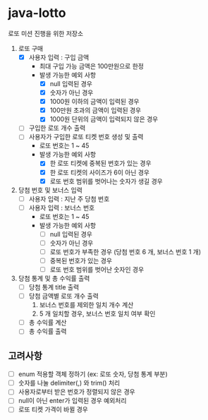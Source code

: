 # java-lotto

로또 미션 진행을 위한 저장소

1. 로또 구매
    - [x] 사용자 입력 : 구입 금액
        - 최대 구입 가능 금액은 100만원으로 한정
        - 발생 가능한 예외 사항
            - [x] null 입력된 경우
            - [x] 숫자가 아닌 경우
            - [x] 1000원 이하의 금액이 입력된 경우
            - [x] 100만원 초과의 금액이 입력된 경우
            - [x] 1000원 단위의 금액이 입력되지 않은 경우
    - [ ] 구입한 로또 개수 출력
    - [ ] 사용자가 구입한 로또 티켓 번호 생성 및 출력
        - 로또 번호는 1 ~ 45
        - 발생 가능한 예외 사항
            - [x] 한 로또 티켓에 중복된 번호가 있는 경우
            - [x] 한 로또 티켓의 사이즈가 6이 아닌 경우
            - [x] 로또 번호 범위를 벗어나는 숫자가 생길 경우

2. 당첨 번호 및 보너스 입력
    - [ ] 사용자 입력 : 지난 주 당첨 번호
    - [ ] 사용자 입력 : 보너스 번호
        - 로또 번호는 1 ~ 45
        - 발생 가능한 예외 사항
            - [ ] null 입력된 경우
            - [ ] 숫자가 아닌 경우
            - [ ] 로또 번호가 부족한 경우 (당첨 번호 6 개, 보너스 번호 1 개)
            - [ ] 중복된 번호가 있는 경우
            - [ ] 로또 번호 범위를 벗어난 숫자인 경우

3. 당첨 통계 및 총 수익률 출력
    - [ ] 당첨 통계 title 출력
    - [ ] 당첨 금액별 로또 개수 출력
        1. 보너스 번호를 제외한 일치 개수 계산
        2. 5 개 일치할 경우, 보너스 번호 일치 여부 확인
    - [ ] 총 수익률 계산
    - [ ] 총 수익률 출력

## 고려사항

- [ ] enum 적용할 객체 정하기 (ex: 로또 숫자, 당첨 통계 부분)
- [ ] 숫자를 나눌 delimiter(,) 와 trim() 처리
- [ ] 사용자로부터 받은 번호가 정렬되지 않은 경우
- [ ] null이 아닌 enter가 입력된 경우 예외처리
- [ ] 로또 티켓 가격이 바뀔 경우